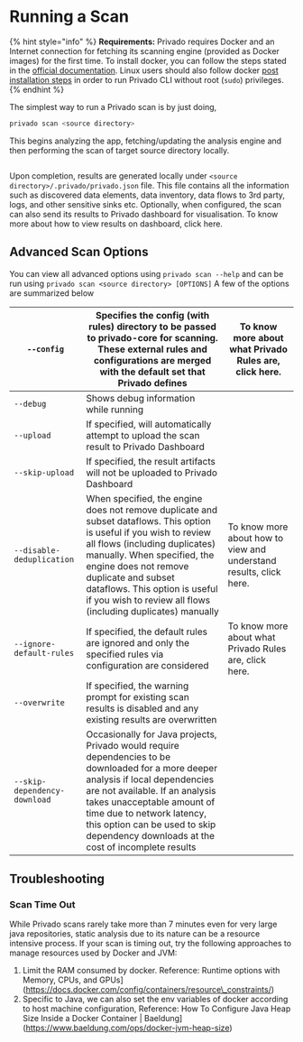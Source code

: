 # Running a Scan

{% hint style="info" %}
**Requirements:** Privado requires Docker and an Internet connection for fetching its scanning engine (provided as Docker images) for the first time. To install docker, you can follow the steps stated in the [official documentation](https://docs.docker.com/engine/install/). Linux users should also follow docker [post installation steps](https://docs.docker.com/engine/install/linux-postinstall/#manage-docker-as-a-non-root-user) in order to run Privado CLI without root (`sudo`) privileges.
{% endhint %}

The simplest way to run a Privado scan is by just doing,

```bash
privado scan <source directory>
```

This begins analyzing the app, fetching/updating the analysis engine and then performing the scan of target source directory locally.

<figure><img src="../.gitbook/assets/2x 60fps latest.gif" alt=""><figcaption></figcaption></figure>

Upon completion, results are generated locally under `<source directory>/.privado/privado.json` file. This file contains all the information such as discovered data elements, data inventory, data flows to 3rd party, logs, and other sensitive sinks etc. Optionally, when configured, the scan can also send its results to Privado dashboard for visualisation. To know more about how to view results on dashboard, click here.

## Advanced Scan Options

You can view all advanced options using `privado scan --help` and can be run using `privado scan <source directory> [OPTIONS]` A few of the options are summarized below

| `--config`                   | Specifies the config (with rules) directory to be passed to privado-core for scanning. These external rules and configurations are merged with the default set that Privado defines                                                                                                                                                | To know more about what Privado Rules are, click here.             |
| ---------------------------- | ---------------------------------------------------------------------------------------------------------------------------------------------------------------------------------------------------------------------------------------------------------------------------------------------------------------------------------- | ------------------------------------------------------------------ |
| `--debug`                    | Shows debug information while running                                                                                                                                                                                                                                                                                              |                                                                    |
| `--upload`                   | If specified, will automatically attempt to upload the scan result to Privado Dashboard                                                                                                                                                                                                                                            |                                                                    |
| `--skip-upload`              | If specified, the result artifacts will not be uploaded to Privado Dashboard                                                                                                                                                                                                                                                       |                                                                    |
| `--disable-deduplication`    | When specified, the engine does not remove duplicate and subset dataflows. This option is useful if you wish to review all flows (including duplicates) manually. When specified, the engine does not remove duplicate and subset dataflows. This option is useful if you wish to review all flows (including duplicates) manually | To know more about how to view and understand results, click here. |
| `--ignore-default-rules`     | If specified, the default rules are ignored and only the specified rules via configuration are considered                                                                                                                                                                                                                          | To know more about what Privado Rules are, click here.             |
| `--overwrite`                | If specified, the warning prompt for existing scan results is disabled and any existing results are overwritten                                                                                                                                                                                                                    |                                                                    |
| `--skip-dependency-download` | Occasionally for Java projects, Privado would require dependencies to be downloaded for a more deeper analysis if local dependencies are not available. If an analysis takes unacceptable amount of time due to network latency, this option can be used to skip dependency downloads at the cost of incomplete results            |                                                                    |

## Troubleshooting

### Scan Time Out

While Privado scans rarely take more than 7 minutes even for very large java repositories, static analysis due to its nature can be a resource intensive process. If your scan is timing out, try the following approaches to manage resources used by Docker and JVM:

1. Limit the RAM consumed by docker. Reference: Runtime options with Memory, CPUs, and GPUs]\(https://docs.docker.com/config/containers/resource\_constraints/)
2. Specific to Java, we can also set the env variables of docker according to host machine configuration, Reference: How To Configure Java Heap Size Inside a Docker Container | Baeldung]\(https://www.baeldung.com/ops/docker-jvm-heap-size)
